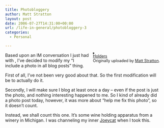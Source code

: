 ```yaml
---
title: Photobloggery
author: Matt Stratton
layout: post
date: 2006-07-27T14:31:00+00:00
url: /life-in-general/photobloggery-3
categories:
  - Personal

---
```

<div style="float:right;margin-left:10px;margin-bottom:10px;">
  <a href="https://www.flickr.com/photos/mugsy/196448515/" title="photo sharing"><img src="https://static.flickr.com/68/196448515_fe1bc57685_m.jpg" alt="" style="border:solid 2px #000000;" /></a> <br /> <span style="font-size:.9em;margin-top:0;"> <a href="https://www.flickr.com/photos/mugsy/196448515/">Holders</a> <br /> Originally uploaded by <a href="https://www.flickr.com/people/mugsy/">Matt Stratton</a>. </span>
</div>

Based upon an IM conversation I just had with , I&#8217;ve decided to modify my &#8220;I include a photo in all blog posts&#8221; thing.

First of all, I&#8217;ve not been very good about that. So the first modification will be to actually do it.

Secondly, I will make sure I blog at least once a day &#8211; even if the post is just the photo, and nothing interesting happened to me. So I kind of already did a photo post today, however, it was more about &#8220;help me fix this photo&#8221;, so it doesn&#8217;t count.

Instead, we shall count this one. It&#8217;s some wine holding apparatus from a winery in Michigan. I was channeling my inner [Joeycat][1] when I took this.

 [1]: https://flickr.com/photos/jodiemim/